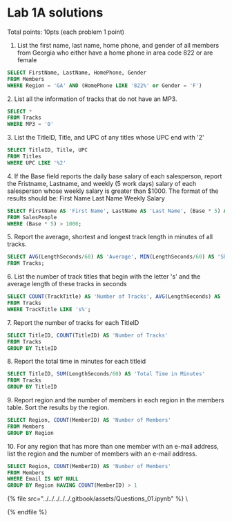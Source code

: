# Lab 1A solutions

Total points: 10pts (each problem 1 point)

1. List the first name, last name, home phone, and gender of all members from Georgia who either have a home phone in area code 822 or are female

```sql
SELECT FirstName, LastName, HomePhone, Gender 
FROM Members
WHERE Region = 'GA' AND (HomePhone LIKE '822%' or Gender = 'F')
```

2\. List all the information of tracks that do not have an MP3.

```sql
SELECT *
FROM Tracks
WHERE MP3 = '0'
```

3\. List the TitleID, Title, and UPC of any titles whose UPC end with '2'

```sql
SELECT TitleID, Title, UPC 
FROM Titles
WHERE UPC LIKE '%2'
```

4\. If the Base field reports the daily base salary of each salesperson, report the Fristname, Lastname, and weekly (5 work days) salary of each salesperson whose weekly salary is greater than $1000. The format of the results should be: First Name  Last Name  Weekly Salary

```sql
SELECT FirstName AS 'First Name', LastName AS 'Last Name', (Base * 5) AS 'Weekly Salary'
FROM SalesPeople
WHERE (Base * 5) > 1000;
```

5\. Report the average, shortest and longest track length in minutes of all tracks.

```sql
SELECT AVG(LengthSeconds/60) AS 'Average', MIN(LengthSeconds/60) AS 'Shortest', MAX(LengthSeconds/60) AS 'Longest'
FROM Tracks;
```

6\. List the number of track titles that begin with the letter 's' and the average length of these tracks in seconds

```sql
SELECT COUNT(TrackTitle) AS 'Number of Tracks', AVG(LengthSeconds) AS 'Average Length'
FROM Tracks
WHERE TrackTitle LIKE 's%';
```

7\. Report the number of tracks for each TitleID

```sql
SELECT TitleID, COUNT(TitleID) AS 'Number of Tracks'
FROM Tracks
GROUP BY TitleID
```

8\. Report the total time in minutes for each titleid

```sql
SELECT TitleID, SUM(LengthSeconds/60) AS 'Total Time in Minutes'
FROM Tracks
GROUP BY TitleID
```

9\. Report region and the number of members in each region in the members table. Sort the results by the region.

```sql
SELECT Region, COUNT(MemberID) AS 'Number of Members'
FROM Members
GROUP BY Region
```

10\. For any region that has more than one member with an e-mail address, list the region and the number of members with an e-mail address.

```sql
SELECT Region, COUNT(MemberID) AS 'Number of Members'
FROM Members
WHERE Email IS NOT NULL 
GROUP BY Region HAVING COUNT(MemberID) > 1
```

{% file src="../../../../../.gitbook/assets/Questions_01.ipynb" %}
\

{% endfile %}
